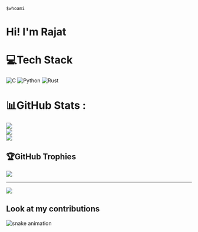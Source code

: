 `$whoami` 
# Hi! I'm Rajat

# 💻Tech Stack
![C](https://img.shields.io/badge/c-%2300599C.svg?style=for-the-badge&logo=c&logoColor=white) ![Python](https://img.shields.io/badge/python-3670A0?style=for-the-badge&logo=python&logoColor=ffdd54) ![Rust](https://img.shields.io/badge/rust-%23000000.svg?style=for-the-badge&logo=rust&logoColor=white)
# 📊GitHub Stats :
![](https://github-readme-stats.vercel.app/api?username=ceaser008&theme=dark&hide_border=false&include_all_commits=false&count_private=false)<br/>
![](https://github-readme-streak-stats.herokuapp.com/?user=ceaser008&theme=dark&hide_border=false)<br/>
![](https://github-readme-stats.vercel.app/api/top-langs/?username=ceaser008&theme=dark&hide_border=false&include_all_commits=false&count_private=false&layout=compact)

## 🏆GitHub Trophies
![](https://github-trophies.vercel.app/?username=ceaser008&theme=radical&no-frame=false&no-bg=false&margin-w=4)

---
[![](https://visitcount.itsvg.in/api?id=ceaser008&icon=0&color=0)](https://visitcount.itsvg.in)

## Look at my contributions
![snake animation](https://github.com/ceaser008/ceaser008/blob/output/github-contribution-grid-snake2.svg)
